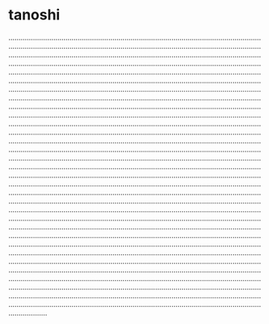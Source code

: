 # tanoshi
...................................................................................................................................................................................................................................................................................................................................................................................................................................................................................................................................................................................................................................................................................................................................................................................................................................................................................................................................................................................................................................................................................................................................................................................................................................................................................................................................................................................................................................................................................................................................................................................................................................................................................................................................................................................................................................................................................................................................................................................................................................................................................................................................................................................................................................................................................................................................................................................................................................................................................................................................................................................................................................................................................................................................................................................................................................................................................................................................................................................................................................................................................................................................................................................................................................................................................................................................................................................................................................................................................................................................................................................................................................................................................................................................................................................................................................................................................................................................................................................................................................................................................................................................................